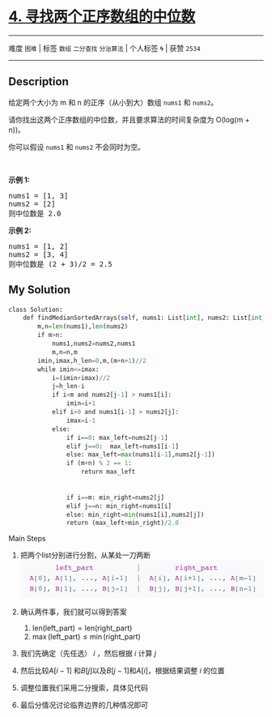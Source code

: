 # [4. 寻找两个正序数组的中位数](https://leetcode-cn.com/problems/median-of-two-sorted-arrays/)

---

难度 `困难` | 标签 `数组` `二分查找` `分治算法`  | 个人标签 🌀 | 获赞 `2534`

---

## Description

<p>给定两个大小为 m 和 n 的正序（从小到大）数组&nbsp;<code>nums1</code> 和&nbsp;<code>nums2</code>。</p>
<p>请你找出这两个正序数组的中位数，并且要求算法的时间复杂度为&nbsp;O(log(m + n))。</p>
<p>你可以假设&nbsp;<code>nums1</code>&nbsp;和&nbsp;<code>nums2</code>&nbsp;不会同时为空。</p>
<p>&nbsp;</p>
<p><strong>示例 1:</strong></p>
<pre>nums1 = [1, 3]
nums2 = [2]
则中位数是 2.0
</pre>

<p><strong>示例 2:</strong></p>
<pre>nums1 = [1, 2]
nums2 = [3, 4]
则中位数是 (2 + 3)/2 = 2.5
</pre>


## My Solution

```python
class Solution:
    def findMedianSortedArrays(self, nums1: List[int], nums2: List[int]) -> float:
        m,n=len(nums1),len(nums2)
        if m>n:
            nums1,nums2=nums2,nums1
            m,n=n,m
        imin,imax,h_len=0,m,(m+n+1)//2
        while imin<=imax:
            i=(imin+imax)//2
            j=h_len-i
            if i<m and nums2[j-1] > nums1[i]:
                imin=i+1
            elif i>0 and nums1[i-1] > nums2[j]:
                imax=i-1
            else:
                if i==0: max_left=nums2[j-1]
                elif j==0:  max_left=nums1[i-1]
                else: max_left=max(nums1[i-1],nums2[j-1])
                if (m+n) % 2 == 1:
                    return max_left
                
 
                if i==m: min_right=nums2[j]
                elif j==n: min_right=nums1[i]
                else: min_right=min(nums1[i],nums2[j])
                return (max_left+min_right)/2.0
```

Main Steps

1. 把两个list分别进行分割，从某处一刀两断![Screen Shot 2020-04-25 at 11.39.26 AM](assets/Screen%20Shot%202020-04-25%20at%2011.39.26%20AM.png)
2. 确认两件事，我们就可以得到答案
   1. $\text{len}(\text{left_part})=\text{len}(\text{right_part})$
   2. $\max(\text{left_part})\leq \min(\text{right_part})$

3. 我们先确定（先任选） $i$ ，然后根据 $i$ 计算 $j$ 
4. 然后比较$A[i-1]$ 和$B[j]$以及$B[j-1]$和$A[i]$，根据结果调整 $i$ 的位置
5. 调整位置我们采用二分搜索，具体见代码
6. 最后分情况讨论临界边界的几种情况即可